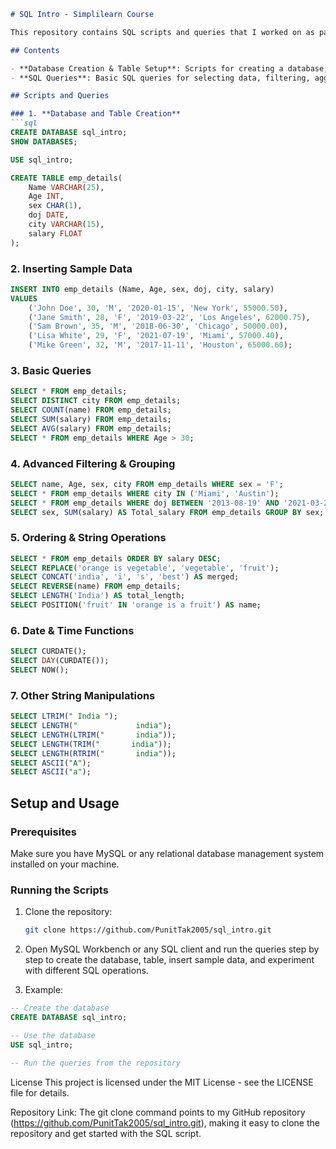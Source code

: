 

```markdown
# SQL Intro - Simplilearn Course

This repository contains SQL scripts and queries that I worked on as part of the SQL Introduction course on Simplilearn. The queries demonstrate the basic operations of SQL including creating databases, tables, inserting data, performing aggregations, and manipulating strings.

## Contents

- **Database Creation & Table Setup**: Scripts for creating a database, tables, and populating them with sample data.
- **SQL Queries**: Basic SQL queries for selecting data, filtering, aggregation, and string manipulation.

## Scripts and Queries

### 1. **Database and Table Creation**
```sql
CREATE DATABASE sql_intro;
SHOW DATABASES;

USE sql_intro;

CREATE TABLE emp_details(
    Name VARCHAR(25),
    Age INT,
    sex CHAR(1),
    doj DATE,
    city VARCHAR(15),
    salary FLOAT
);
```

### 2. **Inserting Sample Data**
```sql
INSERT INTO emp_details (Name, Age, sex, doj, city, salary)
VALUES
    ('John Doe', 30, 'M', '2020-01-15', 'New York', 55000.50),
    ('Jane Smith', 28, 'F', '2019-03-22', 'Los Angeles', 62000.75),
    ('Sam Brown', 35, 'M', '2018-06-30', 'Chicago', 50000.00),
    ('Lisa White', 29, 'F', '2021-07-19', 'Miami', 57000.40),
    ('Mike Green', 32, 'M', '2017-11-11', 'Houston', 65000.60);
```

### 3. **Basic Queries**
```sql
SELECT * FROM emp_details;
SELECT DISTINCT city FROM emp_details;
SELECT COUNT(name) FROM emp_details;
SELECT SUM(salary) FROM emp_details;
SELECT AVG(salary) FROM emp_details;
SELECT * FROM emp_details WHERE Age > 30;
```

### 4. **Advanced Filtering & Grouping**
```sql
SELECT name, Age, sex, city FROM emp_details WHERE sex = 'F';
SELECT * FROM emp_details WHERE city IN ('Miami', 'Austin');
SELECT * FROM emp_details WHERE doj BETWEEN '2013-08-19' AND '2021-03-23';
SELECT sex, SUM(salary) AS Total_salary FROM emp_details GROUP BY sex;
```

### 5. **Ordering & String Operations**
```sql
SELECT * FROM emp_details ORDER BY salary DESC;
SELECT REPLACE('orange is vegetable', 'vegetable', 'fruit');
SELECT CONCAT('india', 'i', 's', 'best') AS merged;
SELECT REVERSE(name) FROM emp_details;
SELECT LENGTH('India') AS total_length;
SELECT POSITION('fruit' IN 'orange is a fruit') AS name;
```

### 6. **Date & Time Functions**
```sql
SELECT CURDATE();
SELECT DAY(CURDATE());
SELECT NOW();
```

### 7. **Other String Manipulations**
```sql
SELECT LTRIM(" India ");
SELECT LENGTH("             india");
SELECT LENGTH(LTRIM("       india"));
SELECT LENGTH(TRIM("       india"));
SELECT LENGTH(RTRIM("       india"));
SELECT ASCII("A");
SELECT ASCII("a");
```

## Setup and Usage

### Prerequisites

Make sure you have MySQL or any relational database management system installed on your machine.

### Running the Scripts

1. Clone the repository:
   ```bash
   git clone https://github.com/PunitTak2005/sql_intro.git
   ```

2. Open MySQL Workbench or any SQL client and run the queries step by step to create the database, table, insert sample data, and experiment with different SQL operations.

3. Example:
```sql
-- Create the database
CREATE DATABASE sql_intro;

-- Use the database
USE sql_intro;

-- Run the queries from the repository
```

License
This project is licensed under the MIT License - see the LICENSE file for details.

Repository Link: The git clone command points to my GitHub repository (https://github.com/PunitTak2005/sql_intro.git), making it easy to clone the repository and get started with the SQL script.
